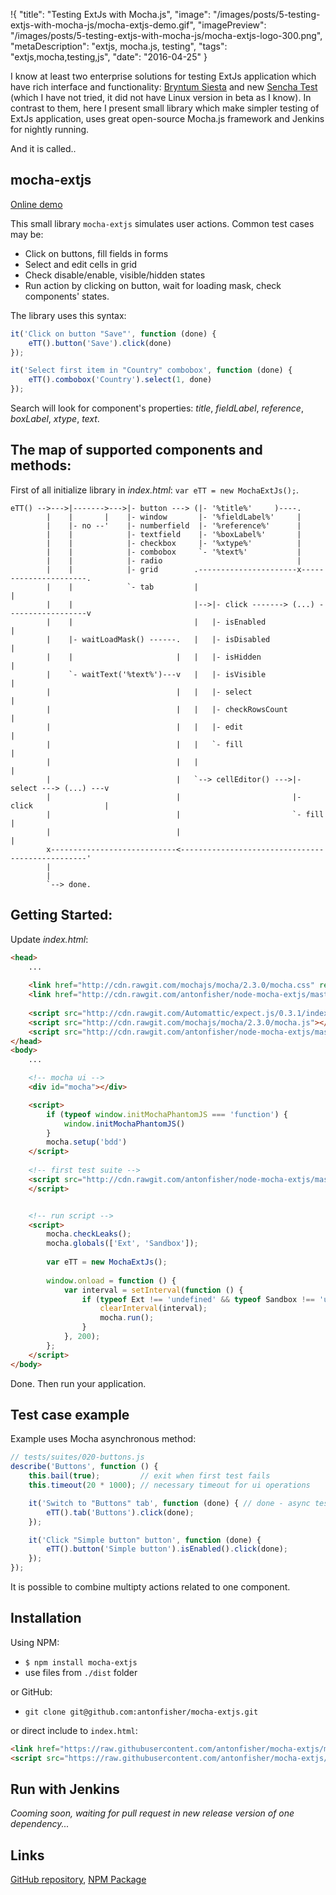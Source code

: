 !{
    "title": "Testing ExtJs with Mocha.js",
    "image": "/images/posts/5-testing-extjs-with-mocha-js/mocha-extjs-demo.gif",
    "imagePreview": "/images/posts/5-testing-extjs-with-mocha-js/mocha-extjs-logo-300.png",
    "metaDescription": "extjs, mocha.js, testing",
    "tags": "extjs,mocha,testing,js",
    "date": "2016-04-25"
}

<!-- preview -->

I know at least two enterprise solutions for testing ExtJs application which have rich interface and functionality:
[Bryntum Siesta](http://www.bryntum.com/products/siesta/) and new [Sencha Test](https://www.sencha.com/products/test/)
(which I have not tried, it did not have Linux version in beta as I know).
In contrast to them, here I present small library which make simpler testing of ExtJs application, uses great
open-source Mocha.js framework and Jenkins for nightly running.

<!-- /preview -->


And it is called..

## mocha-extjs

[Online demo](http://antonfisher.com/demo/mocha-extjs/)

This small library `mocha-extjs` simulates user actions.
Common test cases may be:
- Click on buttons, fill fields in forms 
- Select and edit cells in grid
- Check disable/enable, visible/hidden states
- Run action by clicking on button, wait for loading mask, check components' states.

The library uses this syntax:
```javascript
it('Click on button "Save"', function (done) {
    eTT().button('Save').click(done)
});

it('Select first item in "Country" combobox', function (done) {
    eTT().combobox('Country').select(1, done)
});
```

Search will look for component's properties: _title_, _fieldLabel_, _reference_, _boxLabel_, _xtype_, _text_.

## The map of supported components and methods:

First of all initialize library in _index.html_: `var eTT = new MochaExtJs();`.

```
eTT() -->--->|------->--->|- button ---> (|- '%title%'     )----.
        |    |       |    |- window       |- '%fieldLabel%'     |
        |    |- no --'    |- numberfield  |- '%reference%'      |
        |    |            |- textfield    |- '%boxLabel%'       |
        |    |            |- checkbox     |- '%xtype%'          |
        |    |            |- combobox     `- '%text%'           |
        |    |            |- radio                              |
        |    |            |- grid        .----------------------x----------------------.
        |    |            `- tab         |                                             |
        |    |                           |-->|- click -------> (...) ------------------v
        |    |                           |   |- isEnabled                              |
        |    |- waitLoadMask() ------.   |   |- isDisabled                             |
        |    |                       |   |   |- isHidden                               |
        |    `- waitText('%text%')---v   |   |- isVisible                              |
        |                            |   |   |- select                                 |
        |                            |   |   |- checkRowsCount                         |
        |                            |   |   |- edit                                   |
        |                            |   |   `- fill                                   |
        |                            |   |                                             |
        |                            |   `--> cellEditor() --->|- select ---> (...) ---v
        |                            |                         |- click                |
        |                            |                         `- fill                 |
        |                            |                                                 |
        x----------------------------<-------------------------------------------------'
        |
        |
        `--> done.
```

## Getting Started:

Update _index.html_:

```html
<head>
    ...
    
    <link href="http://cdn.rawgit.com/mochajs/mocha/2.3.0/mocha.css" rel="stylesheet"/>
    <link href="http://cdn.rawgit.com/antonfisher/node-mocha-extjs/master/dist/mocha-extjs.css" rel="stylesheet"/>
    
    <script src="http://cdn.rawgit.com/Automattic/expect.js/0.3.1/index.js"></script>
    <script src="http://cdn.rawgit.com/mochajs/mocha/2.3.0/mocha.js"></script>
    <script src="http://cdn.rawgit.com/antonfisher/node-mocha-extjs/master/dist/mocha-extjs.js"></script>
</head>
<body>
    ...

    <!-- mocha ui -->
    <div id="mocha"></div>

    <script>
        if (typeof window.initMochaPhantomJS === 'function') {
            window.initMochaPhantomJS()
        }
        mocha.setup('bdd')
    </script>
    
    <!-- first test suite -->
    <script src="http://cdn.rawgit.com/antonfisher/node-mocha-extjs/master/test/suites/010-environment.js">
    </script>


    <!-- run script -->
    <script>
        mocha.checkLeaks();
        mocha.globals(['Ext', 'Sandbox']);
    
        var eTT = new MochaExtJs();
    
        window.onload = function () {
            var interval = setInterval(function () {
                if (typeof Ext !== 'undefined' && typeof Sandbox !== 'undefined') {
                    clearInterval(interval);
                    mocha.run();
                }
            }, 200);
        };
    </script>
</body>
```
Done. Then run your application.

## Test case example

Example uses Mocha asynchronous method: 

```javascript
// tests/suites/020-buttons.js
describe('Buttons', function () {
    this.bail(true);         // exit when first test fails
    this.timeout(20 * 1000); // necessary timeout for ui operations

    it('Switch to "Buttons" tab', function (done) { // done - async tests callback
        eTT().tab('Buttons').click(done);
    });

    it('Click "Simple button" button', function (done) {
        eTT().button('Simple button').isEnabled().click(done);
    });
});
```
It is possible to combine multipty actions related to one component.

## Installation

Using NPM:

- `$ npm install mocha-extjs`
- use files from `./dist` folder

or GitHub:

- `git clone git@github.com:antonfisher/mocha-extjs.git`

or direct include to `index.html`:

```html
<link href="https://raw.githubusercontent.com/antonfisher/mocha-extjs/master/dist/mocha-extjs.css"rel="stylesheet" />
<script src="https://raw.githubusercontent.com/antonfisher/mocha-extjs/master/dist/mocha-extjs.js"></script>
```

## Run with Jenkins

_Cooming soon, waiting for pull request in new release version of one dependency..._

## Links

[GitHub repository](https://github.com/antonfisher/mocha-extjs), 
[NPM Package](https://www.npmjs.com/package/mocha-extjs)
